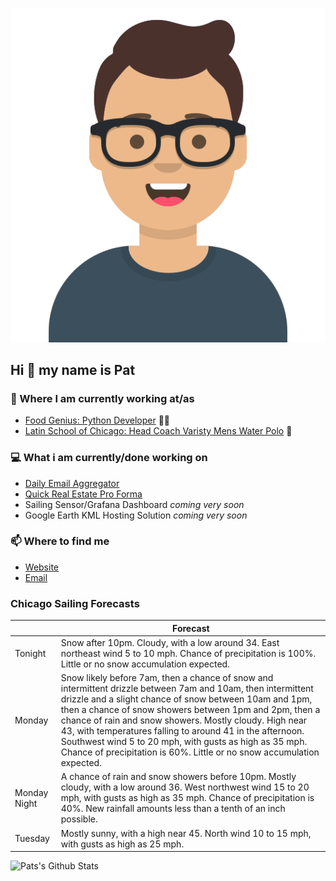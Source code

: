 [![Social banner for p-j-falconer](https://raw.githubusercontent.com/P-J-FALCONER/P-J-FALCONER/master/assets/avataaars.svg)](https://patfalconer.com/)
## Hi :wave: my name is Pat

### 💼 Where I am currently working at/as
- [Food Genius: Python Developer](https://getfoodgenius.com/) 🍔🐍
- [Latin School of Chicago: Head Coach Varisty Mens Water Polo](https://www.latinschool.org/) 🤽


### 💻 What i am currently/done working on
 - [Daily Email Aggregator](https://github.com/P-J-FALCONER/dott_daily_mail)
 - [Quick Real Estate Pro Forma](https://github.com/P-J-FALCONER/henry)
 - Sailing Sensor/Grafana Dashboard *coming very soon*
 - Google Earth KML Hosting Solution *coming very soon*

### 📫 Where to find me
 - [Website](https://patfalconer.com/)
 - [Email](mailto:patrick.j.falconer@gmail.com)


### Chicago Sailing Forecasts
|   | Forecast  |
|---|---|
| Tonight | Snow after 10pm. Cloudy, with a low around 34. East northeast wind 5 to 10 mph. Chance of precipitation is 100%. Little or no snow accumulation expected. |
| Monday | Snow likely before 7am, then a chance of snow and intermittent drizzle between 7am and 10am, then intermittent drizzle and a slight chance of snow between 10am and 1pm, then a chance of snow showers between 1pm and 2pm, then a chance of rain and snow showers. Mostly cloudy. High near 43, with temperatures falling to around 41 in the afternoon. Southwest wind 5 to 20 mph, with gusts as high as 35 mph. Chance of precipitation is 60%. Little or no snow accumulation expected. |
| Monday Night | A chance of rain and snow showers before 10pm. Mostly cloudy, with a low around 36. West northwest wind 15 to 20 mph, with gusts as high as 35 mph. Chance of precipitation is 40%. New rainfall amounts less than a tenth of an inch possible. |
| Tuesday | Mostly sunny, with a high near 45. North wind 10 to 15 mph, with gusts as high as 25 mph. |

![Pats's Github Stats](https://github-readme-stats.vercel.app/api?username=p-j-falconer&show_icons=true&theme=radical)
